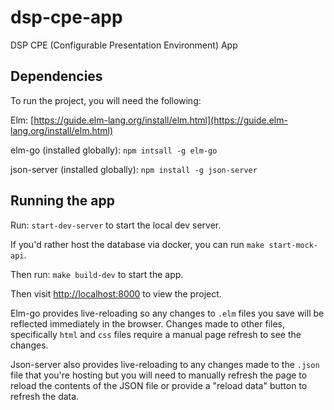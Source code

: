# dsp-cpe-app
DSP CPE (Configurable Presentation Environment) App

## Dependencies
To run the project, you will need the following:

Elm: [https://guide.elm-lang.org/install/elm.html](https://guide.elm-lang.org/install/elm.html)

elm-go (installed globally): `npm intsall -g elm-go`

json-server (installed globally): `npm install -g json-server`

## Running the app

Run: `start-dev-server` to start the local dev server.

If you'd rather host the database via docker, you can run `make start-mock-api`.

Then run: `make build-dev` to start the app.

Then visit [http://localhost:8000](http://localhost:8000) to view the project.

Elm-go provides live-reloading so any changes to `.elm` files you save will be reflected immediately in the browser. Changes made to other files, specifically `html` and `css` files require a manual page refresh to see the changes.

Json-server also provides live-reloading to any changes made to the `.json` file that you're hosting but you will need to manually refresh the page to reload the contents of the JSON file or provide a "reload data" button to refresh the data.
